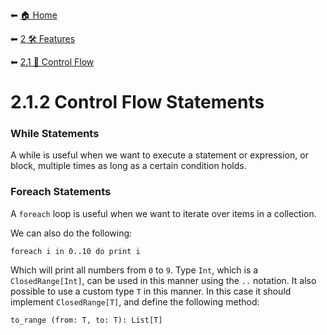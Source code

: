 ⬅ [🏠 Home](../../README.md)

⬅ [2 🛠 Features](../README.md)

⬅ [2.1 🔀 Control Flow](README.md)

# 2.1.2 Control Flow Statements

### While Statements

A while is useful when we want to execute a statement or expression, or block, multiple times as long as a certain condition holds.

### Foreach Statements

A `foreach` loop is useful when we want to iterate over items in a collection.

We can also do the following:

    foreach i in 0..10 do print i
    
Which will print all numbers from `0` to `9`. 
Type `Int`, which is a `ClosedRange[Int]`, can be used in this manner using the `..` notation.
It also possible to use a custom type `T` in this manner. 
In this case it should implement `ClosedRange[T]`, and define the following method:

    to_range (from: T, to: T): List[T]
